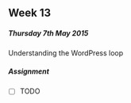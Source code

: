 ## Week 13

##### Thursday 7th May 2015

Understanding the WordPress loop

##### Assignment

- [ ] TODO